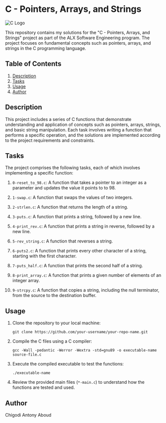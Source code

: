 # C - Pointers, Arrays, and Strings

![C Logo](https://upload.wikimedia.org/wikipedia/commons/thumb/3/35/The_C_Programming_Language_logo.svg/320px-The_C_Programming_Language_logo.svg.png)

This repository contains my solutions for the "C - Pointers, Arrays, and Strings" project as part of the ALX Software Engineering program. The project focuses on fundamental concepts such as pointers, arrays, and strings in the C programming language.

## Table of Contents

1. [Description](#description)
2. [Tasks](#tasks)
3. [Usage](#usage)
4. [Author](#author)

## Description

This project includes a series of C functions that demonstrate understanding and application of concepts such as pointers, arrays, strings, and basic string manipulation. Each task involves writing a function that performs a specific operation, and the solutions are implemented according to the project requirements and constraints.

## Tasks

The project comprises the following tasks, each of which involves implementing a specific function:

1. `0-reset_to_98.c`: A function that takes a pointer to an integer as a parameter and updates the value it points to to 98.

2. `1-swap.c`: A function that swaps the values of two integers.

3. `2-strlen.c`: A function that returns the length of a string.

4. `3-puts.c`: A function that prints a string, followed by a new line.

5. `4-print_rev.c`: A function that prints a string in reverse, followed by a new line.

6. `5-rev_string.c`: A function that reverses a string.

7. `6-puts2.c`: A function that prints every other character of a string, starting with the first character.

8. `7-puts_half.c`: A function that prints the second half of a string.

9. `8-print_array.c`: A function that prints a given number of elements of an integer array.

10. `9-strcpy.c`: A function that copies a string, including the null terminator, from the source to the destination buffer.

## Usage

1. Clone the repository to your local machine:

   ```
   git clone https://github.com/your-username/your-repo-name.git
   ```

2. Compile the C files using a C compiler:

   ```
   gcc -Wall -pedantic -Werror -Wextra -std=gnu89 -o executable-name source-file.c
   ```

3. Execute the compiled executable to test the functions:

   ```
   ./executable-name
   ```

4. Review the provided main files (`*-main.c`) to understand how the functions are tested and used.

## Author

Chigodi Antony  Aboud